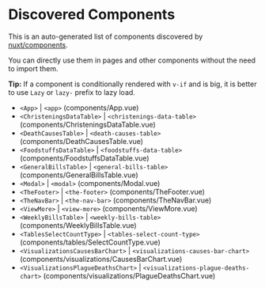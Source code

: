 # Discovered Components

This is an auto-generated list of components discovered by [nuxt/components](https://github.com/nuxt/components).

You can directly use them in pages and other components without the need to import them.

**Tip:** If a component is conditionally rendered with `v-if` and is big, it is better to use `Lazy` or `lazy-` prefix to lazy load.

- `<App>` | `<app>` (components/App.vue)
- `<ChristeningsDataTable>` | `<christenings-data-table>` (components/ChristeningsDataTable.vue)
- `<DeathCausesTable>` | `<death-causes-table>` (components/DeathCausesTable.vue)
- `<FoodstuffsDataTable>` | `<foodstuffs-data-table>` (components/FoodstuffsDataTable.vue)
- `<GeneralBillsTable>` | `<general-bills-table>` (components/GeneralBillsTable.vue)
- `<Modal>` | `<modal>` (components/Modal.vue)
- `<TheFooter>` | `<the-footer>` (components/TheFooter.vue)
- `<TheNavBar>` | `<the-nav-bar>` (components/TheNavBar.vue)
- `<ViewMore>` | `<view-more>` (components/ViewMore.vue)
- `<WeeklyBillsTable>` | `<weekly-bills-table>` (components/WeeklyBillsTable.vue)
- `<TablesSelectCountType>` | `<tables-select-count-type>` (components/tables/SelectCountType.vue)
- `<VisualizationsCausesBarChart>` | `<visualizations-causes-bar-chart>` (components/visualizations/CausesBarChart.vue)
- `<VisualizationsPlagueDeathsChart>` | `<visualizations-plague-deaths-chart>` (components/visualizations/PlagueDeathsChart.vue)
